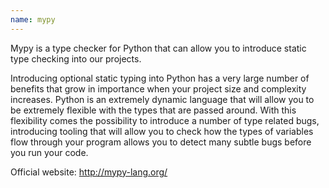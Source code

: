 ```yaml
---
name: mypy
---
```

Mypy is a type checker for Python that can allow you to introduce static type checking into our projects.

Introducing optional static typing into Python has a very large number of benefits that grow in importance when your project size and complexity increases. Python is an extremely dynamic language that will allow you to be extremely flexible with the types that are passed around. With this flexibility comes the possibility to introduce a number of type related bugs, introducing tooling that will allow you to check how the types of variables flow through your program allows you to detect many subtle bugs before you run your code.

Official website: http://mypy-lang.org/
